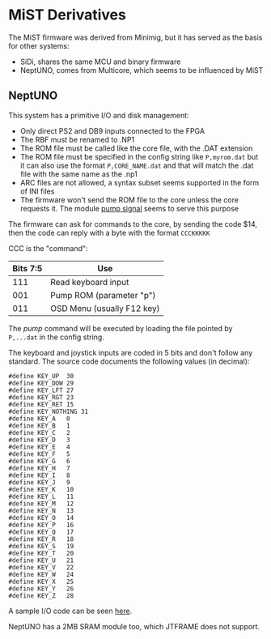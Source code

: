 # MiST Derivatives

The MiST firmware was derived from Minimig, but it has served as the basis for other systems:

* SiDi, shares the same MCU and binary firmware
* NeptUNO, comes from Multicore, which seems to be influenced by MiST

## NeptUNO

This system has a primitive I/O and disk management:

* Only direct PS2 and DB9 inputs connected to the FPGA
* The RBF must be renamed to .NP1
* The ROM file must be called like the core file, with the .DAT extension
* The ROM file must be specified in the config string like `P,myrom.dat` but it can also use the format `P,CORE_NAME.dat` and that will match the .dat file with the same name as the .np1
* ARC files are not allowed, a syntax subset seems supported in the form of INI files
* The firmware won't send the ROM file to the core unless the core requests it. The module [pump signal](https://gitlab.com/victor.trucco/Multicore/-/blob/master/common/PumpSignal.v) seems to serve this purpose

The firmware can ask for commands to the core, by sending the code $14, then the code can reply with a byte with the format `CCCKKKKK`

CCC is the "command":

Bits 7:5   | Use
-----------|----------
111        | Read keyboard input
001        | Pump ROM (parameter "p")
011        | OSD Menu (usually F12 key)

The _pump_ command will be executed by loading the file pointed by `P,...dat` in the config string.

The keyboard and joystick inputs are coded in 5 bits and don't follow any standard. The source code documents the following values (in decimal):

```
#define KEY_UP  30
#define KEY_DOW 29
#define KEY_LFT 27
#define KEY_RGT 23
#define KEY_RET 15
#define KEY_NOTHING 31
#define KEY_A   0
#define KEY_B   1
#define KEY_C   2
#define KEY_D   3
#define KEY_E   4
#define KEY_F   5
#define KEY_G   6
#define KEY_H   7
#define KEY_I   8
#define KEY_J   9
#define KEY_K   10
#define KEY_L   11
#define KEY_M   12
#define KEY_N   13
#define KEY_O   14
#define KEY_P   16
#define KEY_Q   17
#define KEY_R   18
#define KEY_S   19
#define KEY_T   20
#define KEY_U   21
#define KEY_V   22
#define KEY_W   24
#define KEY_X   25
#define KEY_Y   26
#define KEY_Z   28

```

A sample I/O code can be seen [here](https://gitlab.com/victor.trucco/Multicore/-/blob/master/common/mc2_hid.vhd).


NeptUNO has a 2MB SRAM module too, which JTFRAME does not support.